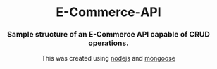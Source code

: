 # <h1 align="center">E-Commerce-API</h1>

<div align="center">
  <h3>Sample structure of an E-Commerce API capable of CRUD operations.</h3>
  This was created using <a href="https://nodejs.org/en/">nodejs</a> and <a href="https://mongoosejs.com/">mongoose</a>
</div>
